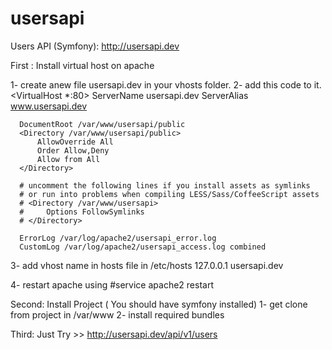 # usersapi
Users API (Symfony): http://usersapi.dev

First : Install virtual host on apache 

 1- create anew file usersapi.dev in your vhosts folder.
 2- add this code to it.
  <VirtualHost *:80>
      ServerName usersapi.dev
      ServerAlias www.usersapi.dev

      DocumentRoot /var/www/usersapi/public
      <Directory /var/www/usersapi/public>
          AllowOverride All
          Order Allow,Deny
          Allow from All
      </Directory>

      # uncomment the following lines if you install assets as symlinks
      # or run into problems when compiling LESS/Sass/CoffeeScript assets
      # <Directory /var/www/usersapi>
      #     Options FollowSymlinks
      # </Directory>

      ErrorLog /var/log/apache2/usersapi_error.log
      CustomLog /var/log/apache2/usersapi_access.log combined
  </VirtualHost>

3- add vhost name in hosts file in /etc/hosts
127.0.0.1   usersapi.dev

4- restart apache using #service apache2 restart
 
Second: Install Project ( You should have symfony installed)
1- get clone from project in /var/www
2- install required bundles 


Third: Just Try >> http://usersapi.dev/api/v1/users








